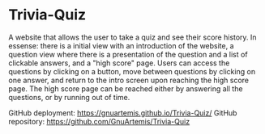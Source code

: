 # Trivia-Quiz
A website that allows the user to take a quiz and see their score history.  In essense: there is a initial view with an introduction of the website, a question view where there is a presentation of the question and a list of clickable answers, and a "high score" page. Users can access the questions by clicking on a button, move between questions by clicking on one answer, and return to the intro screen upon reaching the high score page.  The high score page can be reached either by answering all the questions, or by running out of time.

GitHub deployment: https://gnuartemis.github.io/Trivia-Quiz/
GitHub repository: https://github.com/GnuArtemis/Trivia-Quiz